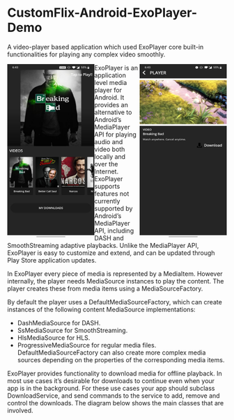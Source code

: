 # CustomFlix-Android-ExoPlayer-Demo
A video-player based application which used ExoPlayer core built-in functionalities for playing any complex video smoothly. 

<img src="https://github.com/Afsar7977/CustomFlix-Android-ExoPlayer-Demo/blob/master/Photos/homepage.jpg" align="left" width="200" height="400">
<img src="https://github.com/Afsar7977/CustomFlix-Android-ExoPlayer-Demo/blob/master/Photos/player.jpg" align="right" width="200" height="400">

ExoPlayer is an application level media player for Android. It provides an alternative to Android’s MediaPlayer API for playing audio
and video both locally and over the Internet. ExoPlayer supports features not currently supported by Android’s MediaPlayer API, 
including DASH and SmoothStreaming adaptive playbacks. Unlike the MediaPlayer API, ExoPlayer is easy to customize and extend, 
and can be updated through Play Store application updates.

In ExoPlayer every piece of media is represented by a MediaItem. However internally, the player needs MediaSource instances to play the content.
The player creates these from media items using a MediaSourceFactory.

By default the player uses a DefaultMediaSourceFactory, which can create instances of the following content MediaSource implementations:
- DashMediaSource for DASH.
- SsMediaSource for SmoothStreaming.
- HlsMediaSource for HLS.
- ProgressiveMediaSource for regular media files.
DefaultMediaSourceFactory can also create more complex media sources depending on the properties of the corresponding media items. 

ExoPlayer provides functionality to download media for offline playback. In most use cases it’s desirable for downloads to continue
even when your app is in the background. For these use cases your app should subclass DownloadService, and send commands to the service to add,
remove and control the downloads. The diagram below shows the main classes that are involved.

